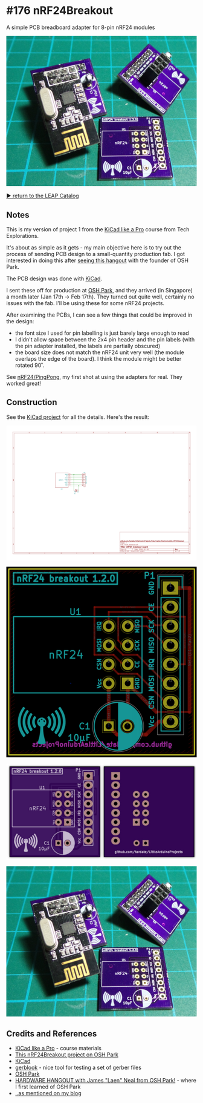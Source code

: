 # #176 nRF24Breakout

A simple PCB breadboard adapter for 8-pin nRF24 modules

![Build](./assets/nRF24Breakout_build.jpg?raw=true)


[:arrow_forward: return to the LEAP Catalog](http://leap.tardate.com)

## Notes

This is my version of project 1 from the
[KiCad like a Pro](http://txplore.tv/courses/kicad-pro)
course from Tech Explorations.

It's about as simple as it gets - my main objective here is to try out the process
of sending PCB design to a small-quantity production fab.
I got interested in doing this after [seeing this hangout](https://www.youtube.com/watch?v=XssjD97-xGM) with the
founder of OSH Park.

The PCB design was done with [KiCad](http://kicad-pcb.org/).

I sent these off for production at [OSH Park](https://oshpark.com/shared_projects/Js6JrEyC), and they arrived (in Singapore) a month later (Jan 17th -> Feb 17th). They turned out quite well, certainly no issues with the fab. I'll be using these for some nRF24 projects.

After examining the PCBs, I can see a few things that could be improved in the design:
* the font size I used for pin labelling is just barely large enough to read
* I didn't allow space between the 2x4 pin header and the pin labels (with the pin adapter installed, the labels are partially obscured)
* the board size does not match the nRF24 unit very well (the module overlaps the edge of the board). I think the module might be better rotated 90˚.

See [nRF24/PingPong](../../playground/nRF24/PingPong), my first shot at using the adapters for real. They worked great!

## Construction

See the [KiCad project](./kicad_project/nrf24_breakout.pro) for all the details. Here's the result:

![The Schematic](./assets/nRF24Breakout_schematic.png?raw=true)

![PCB](./assets/nRF24Breakout_pcb.png?raw=true)

![PCB render](./assets/nRF24Breakout_pcb_render.png?raw=true)

![Build](./assets/nRF24Breakout_build.jpg?raw=true)

## Credits and References
* [KiCad like a Pro](http://txplore.tv/courses/kicad-pro) - course materials
* [This nRF24Breakout project on OSH Park](https://oshpark.com/shared_projects/Js6JrEyC)
* [KiCad](http://kicad-pcb.org/)
* [gerblook](http://gerblook.org/) - nice tool for testing a set of gerber files
* [OSH Park](https://oshpark.com/)
* [HARDWARE HANGOUT with James "Laen" Neal from OSH Park!](https://www.youtube.com/watch?v=XssjD97-xGM) - where I first learned of OSH Park
* [..as mentioned on my blog](https://blog.tardate.com/2016/02/littlearduinoprojects176-nrf24-breakout.html)
